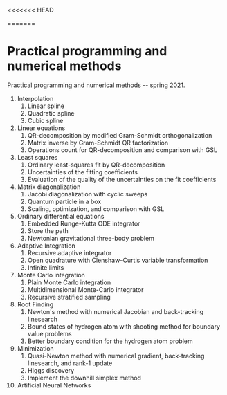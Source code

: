 <<<<<<< HEAD

=======
<h1>Practical programming and numerical methods</h1>	
Practical programming and numerical methods -- spring 2021. 

1. Interpolation
    1. Linear spline
    2. Quadratic spline
    3. Cubic spline
2. Linear equations
    1. QR-decomposition by modified Gram-Schmidt orthogonalization
    2. Matrix inverse by Gram-Schmidt QR factorization
    3. Operations count for QR-decomposition and comparison with GSL
3. Least squares
    1. Ordinary least-squares fit by QR-decomposition
    2. Uncertainties of the fitting coefficients
    3. Evaluation of the quality of the uncertainties on the fit coefficients
4. Matrix diagonalization
    1. Jacobi diagonalization with cyclic sweeps
    2. Quantum particle in a box
    3. Scaling, optimization, and comparison with GSL
5. Ordinary differential equations
    1. Embedded Runge-Kutta ODE integrator
    2. Store the path
    3. Newtonian gravitational three-body problem
6. Adaptive Integration
    1. Recursive adaptive integrator
    2. Open quadrature with Clenshaw–Curtis variable transformation
    3. Infinite limits
7. Monte Carlo integration
    1. Plain Monte Carlo integration
    2. Multidimensional Monte-Carlo integrator
    3. Recursive stratified sampling
8. Root Finding
    1. Newton's method with numerical Jacobian and back-tracking linesearch
    2. Bound states of hydrogen atom with shooting method for boundary value problems
    3. Better boundary condition for the hydrogen atom problem
9. Minimization 
    1. Quasi-Newton method with numerical gradient, back-tracking linesearch, and rank-1 update
    2. Higgs discovery 
    3. Implement the downhill simplex method
10. Artificial Neural Networks














